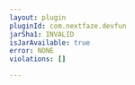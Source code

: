 ```yaml
---
layout: plugin
pluginId: com.nextfaze.devfun
jarSha1: INVALID
isJarAvailable: true
error: NONE
violations: []

---
```

